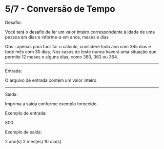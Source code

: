 

# 5/7 - Conversão de Tempo

Desafio:

Você terá o desafio de ler um valor inteiro correspondente à idade de uma pessoa em dias 
e informe-a em anos, meses e dias 

Obs.: apenas para facilitar o cálculo, considere todo ano com 365 dias e todo mês com 30 
dias. Nos casos de teste nunca haverá uma situação que permite 12 meses e alguns dias, como
360, 363 ou 364.

---

Entrada:


O arquivo de entrada contém um valor inteiro.

---

Saída:

Imprima a saída conforme exemplo fornecido.


Exemplo de entrada:

800

Exemplo de saída:

2 ano(s)
2 mes(es)
10 dia(s)


